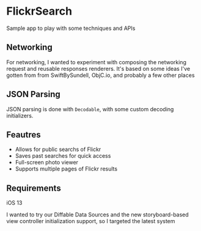 # FlickrSearch

Sample app to play with some techniques and APIs

## Networking

For networking, I wanted to experiment with composing the networking request and reusable responses renderers. It's based on some ideas I've gotten from from SwiftBySundell, ObjC.io, and probably a few other places 

## JSON Parsing

JSON parsing is done with `Decodable`, with some custom decoding initializers.

## Feautres

* Allows for public searchs of Flickr
* Saves past searches for quick access
* Full-screen photo viewer
* Supports multiple pages of Flickr results

## Requirements
iOS 13

I wanted to try our Diffable Data Sources and the new storyboard-based view controller initialization support, so I targeted the latest system
